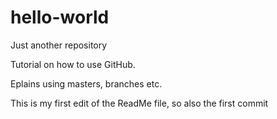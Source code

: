 # hello-world
Just another repository 

Tutorial on how to use GitHub.

Eplains using masters, branches etc. 

This is my first edit of the ReadMe file, so also the first commit
